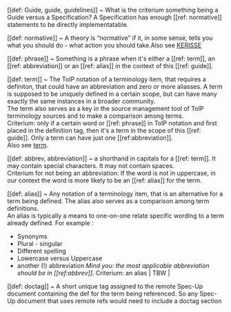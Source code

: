 
[//]: # (Pandoc Formatting Macros)

[//]: # (Portable Document Format)

[//]: # (blank)

[//]: # (: file format defined by ISO 32000-2)

[[def: Guide, guide, guidelines]]
 ~ 
What is the criterium something being a Guide versus a Specification?
A Specification has enough [[ref: normative]] statements to be directly implementatable. 

[[def: normative]]
 ~ 
A theory is “normative” if it, in some sense, tells you what you should do - what action you should take.Also see [KERISSE](https://weboftrust.github.io/WOT-terms/docs/glossary-unified?level=2#normative)

[[def: phrase]]
~ Something is a phrase when it's either a [[ref: term]], an [[ref: abbreviation]] or an [[ref: alias]] in the context of this [[ref: guide]].

[[def: term]]
~ The ToIP notation of a terminology item, that requires a definiton, that could have an abbreviation and zero or more aliasses. A term is supposed to be uniquely defined in a certain scope, but can have many exactly the same instances in a broader community.  
The term also serves as a key in the source management tool of ToIP terminology sources and to make a comparison among terms.  
Criterium: only if a certain word or [[ref: phrase]] in ToIP notation and first placed in the definition tag, then it's a term in the scope of this [[ref: guide]]. Only a term can have just one [[ref:abbreviation]].  
Also see [term](https://weboftrust.github.io/WOT-terms/docs/glossary-unified?level=2#term).

[[def: abbrev, abbreviation]]
~ a shorthand in capitals for a [[ref: term]]. It may contain special characters. It may not contain spaces.  
Criterium for not being an abbreviation: If the word is not in uppercase, in our context the word is more likely to be an [[ref: alias]] for the term.

[[def: alias]]
~ Any notation of a terminology item, that is an alternative for a term being defined. The alias also serves as a comparison among term definitions.  
An alias is typically a means to one-on-one relate specific wording to a term already defined. For example :
- Synonyms
- Plural - singular
- Different spelling
- Lowercase versus Uppercase 
- another (!) abbreviation
*Mind you: the most applicable abbreviation should be in [[ref:abbrev]].*
Criterium: an alias | TBW |

[[def: doctag]]
~ A short unique tag assigned to the remote Spec-Up document containing the def for the term being referenced. So any Spec-Up document that uses remote refs would need to include a doctag section